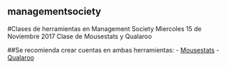 ## managementsociety

#Clases de herramientas en Management Society
	Miercoles 15 de Noviembre 2017
	Clase de Mousestats y Qualaroo

##Se recomienda crear cuentas en ambas herramientas:
	- [Mousestats](https://ssl.mousestats.com/user/register/4)
	- [Qualaroo](https://app.qualaroo.com/signup)
